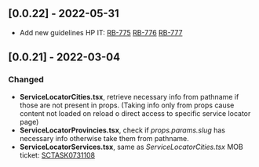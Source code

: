 ## [0.0.22] - 2022-05-31
- Add new guidelines HP IT:
[RB-775](https://whirlpoolgtm.atlassian.net/browse/RB-775)
[RB-776](https://whirlpoolgtm.atlassian.net/browse/RB-776)
[RB-777](https://whirlpoolgtm.atlassian.net/browse/RB-777)

## [0.0.21] - 2022-03-04

### Changed

- **ServiceLocatorCities.tsx**, retrieve necessary info from pathname if those are not present in props. (Taking info only from props cause content not loaded on reload o direct access to specific service locator page)
- **ServiceLocatorProvincies.tsx**, check if *props.params.slug* has necessary info otherwise take them from pathname.
- **ServiceLocatorServices.tsx**, same as *ServiceLocatorCities.tsx*
  MOB ticket: [SCTASK0731108](https://whirlpool.service-now.com/nav_to.do?uri=sc_task.do?sys_id=055711a61be40150cd6c9938b04bcba1%26sysparm_view=RPTfdcf17dd1b00c198f845a687b04bcbff)

  